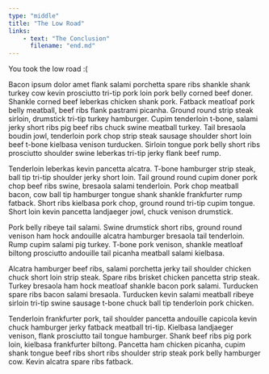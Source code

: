 ```yaml
---
type: "middle"
title: "The Low Road"
links:
    - text: "The Conclusion"
      filename: "end.md"
---
```


You took the low road :(

Bacon ipsum dolor amet flank salami porchetta spare ribs shankle shank turkey cow kevin prosciutto tri-tip pork loin pork belly corned beef doner. Shankle corned beef leberkas chicken shank pork. Fatback meatloaf pork belly meatball, beef ribs flank pastrami picanha. Ground round strip steak sirloin, drumstick tri-tip turkey hamburger. Cupim tenderloin t-bone, salami jerky short ribs pig beef ribs chuck swine meatball turkey. Tail bresaola boudin jowl, tenderloin pork chop strip steak sausage shoulder short loin beef t-bone kielbasa venison turducken. Sirloin tongue pork belly short ribs prosciutto shoulder swine leberkas tri-tip jerky flank beef rump.

Tenderloin leberkas kevin pancetta alcatra. T-bone hamburger strip steak, ball tip tri-tip shoulder jerky short loin. Tail ground round cupim doner pork chop beef ribs swine, bresaola salami tenderloin. Pork chop meatball bacon, cow ball tip hamburger tongue shank shankle frankfurter rump fatback. Short ribs kielbasa pork chop, ground round tri-tip cupim tongue. Short loin kevin pancetta landjaeger jowl, chuck venison drumstick.

Pork belly ribeye tail salami. Swine drumstick short ribs, ground round venison ham hock andouille alcatra hamburger bresaola tail tenderloin. Rump cupim salami pig turkey. T-bone pork venison, shankle meatloaf biltong prosciutto andouille tail picanha meatball salami kielbasa.

Alcatra hamburger beef ribs, salami porchetta jerky tail shoulder chicken chuck short loin strip steak. Spare ribs brisket chicken pancetta strip steak. Turkey bresaola ham hock meatloaf shankle bacon pork salami. Turducken spare ribs bacon salami bresaola. Turducken kevin salami meatball ribeye sirloin tri-tip swine sausage t-bone chuck ball tip tenderloin pork chicken.

Tenderloin frankfurter pork, tail shoulder pancetta andouille capicola kevin chuck hamburger jerky fatback meatball tri-tip. Kielbasa landjaeger venison, flank prosciutto tail tongue hamburger. Shank beef ribs pig pork loin, kielbasa frankfurter biltong. Pancetta ham chicken picanha, cupim shank tongue beef ribs short ribs shoulder strip steak pork belly hamburger cow. Kevin alcatra spare ribs fatback.

